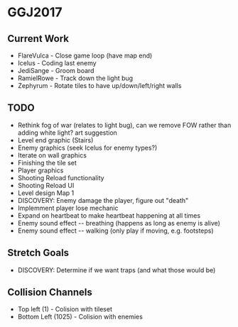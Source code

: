# GGJ2017

## Current Work
- FlareVulca - Close game loop (have map end)
- Icelus - Coding last enemy
- JediSange - Groom board
- RamielRowe - Track down the light bug
- Zephyrum - Rotate tiles to have up/down/left/right walls

## TODO
- Rethink fog of war (relates to light bug), can we remove FOW rather than adding white light? art suggestion
- Level end graphic (Stairs)
- Enemy graphics (seek Icelus for enemy types?)
- Iterate on wall graphics
- Finishing the tile set
- Player graphics
- Shooting Reload functionality
- Shooting Reload UI
- Level design Map 1
- DISCOVERY: Enemy damage the player, figure out "death"
- Implemment player lose mechanic
- Expand on heartbeat to make heartbeat happening at all times
- Enemy sound effect -- breathing (happens as long as enemy is alive)
- Enemy sound effect -- walking (only play if moving, e.g. footsteps)

## Stretch Goals
- DISCOVERY: Determine if we want traps (and what those would be)

## Collision Channels
- Top left (1) - Colision with tileset
- Bottom Left (1025) - Colision with enemies
